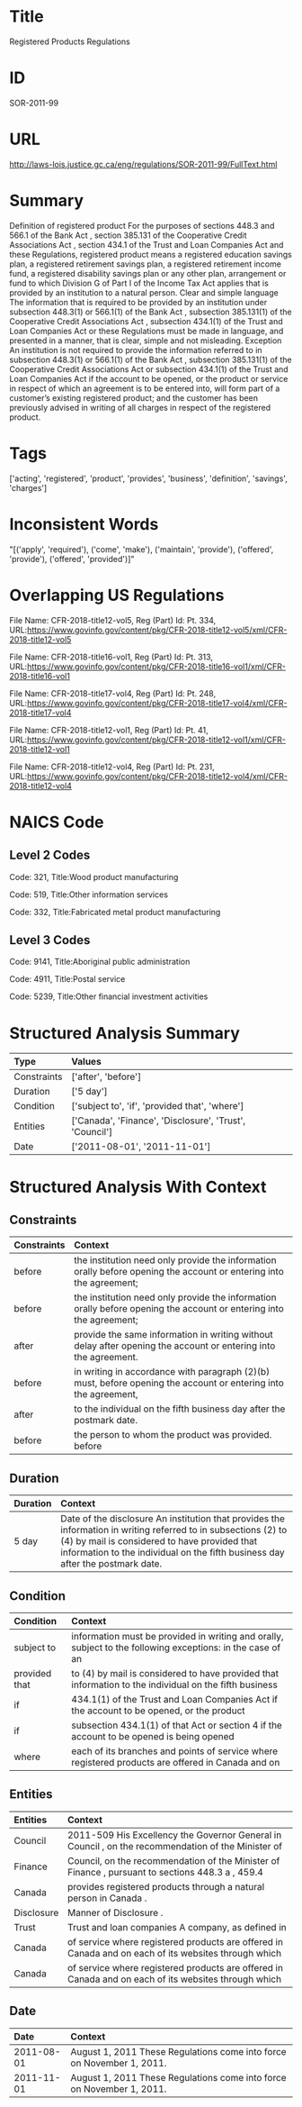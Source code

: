# Title
Registered Products Regulations


# ID
SOR-2011-99

# URL
http://laws-lois.justice.gc.ca/eng/regulations/SOR-2011-99/FullText.html


# Summary
Definition of  registered product For the purposes of sections 448.3 and 566.1 of the  Bank Act , section 385.131 of the  Cooperative Credit Associations Act , section 434.1 of the  Trust and Loan Companies Act  and these Regulations,  registered product  means a registered education savings plan, a registered retirement savings plan, a registered retirement income fund, a registered disability savings plan or any other plan, arrangement or fund to which Division G of Part I of the  Income Tax Act  applies that is provided by an institution to a natural person.
Clear and simple language The information that is required to be provided by an institution under subsection 448.3(1) or 566.1(1) of the  Bank Act , subsection 385.131(1) of the  Cooperative Credit Associations Act , subsection 434.1(1) of the  Trust and Loan Companies Act  or these Regulations must be made in language, and presented in a manner, that is clear, simple and not misleading.
Exception An institution is not required to provide the information referred to in subsection 448.3(1) or 566.1(1) of the  Bank Act , subsection 385.131(1) of the  Cooperative Credit Associations Act  or subsection 434.1(1) of the  Trust and Loan Companies Act  if the account to be opened, or the product or service in respect of which an agreement is to be entered into, will form part of a customer’s existing registered product; and the customer has been previously advised in writing of all charges in respect of the registered product.


# Tags
['acting', 'registered', 'product', 'provides', 'business', 'definition', 'savings', 'charges']


# Inconsistent Words
"[('apply', 'required'), ('come', 'make'), ('maintain', 'provide'), ('offered', 'provide'), ('offered', 'provided')]"


# Overlapping US Regulations
File Name: CFR-2018-title12-vol5, Reg (Part) Id: Pt. 334, URL:https://www.govinfo.gov/content/pkg/CFR-2018-title12-vol5/xml/CFR-2018-title12-vol5

File Name: CFR-2018-title16-vol1, Reg (Part) Id: Pt. 313, URL:https://www.govinfo.gov/content/pkg/CFR-2018-title16-vol1/xml/CFR-2018-title16-vol1

File Name: CFR-2018-title17-vol4, Reg (Part) Id: Pt. 248, URL:https://www.govinfo.gov/content/pkg/CFR-2018-title17-vol4/xml/CFR-2018-title17-vol4

File Name: CFR-2018-title12-vol1, Reg (Part) Id: Pt. 41, URL:https://www.govinfo.gov/content/pkg/CFR-2018-title12-vol1/xml/CFR-2018-title12-vol1

File Name: CFR-2018-title12-vol4, Reg (Part) Id: Pt. 231, URL:https://www.govinfo.gov/content/pkg/CFR-2018-title12-vol4/xml/CFR-2018-title12-vol4




# NAICS Code
## Level 2 Codes
Code: 321, Title:Wood product manufacturing

Code: 519, Title:Other information services

Code: 332, Title:Fabricated metal product manufacturing




## Level 3 Codes
Code: 9141, Title:Aboriginal public administration

Code: 4911, Title:Postal service

Code: 5239, Title:Other financial investment activities







# Structured Analysis Summary
| Type        | Values                                                  |
|:------------|:--------------------------------------------------------|
| Constraints | ['after', 'before']                                     |
| Duration    | ['5 day']                                               |
| Condition   | ['subject to', 'if', 'provided that', 'where']          |
| Entities    | ['Canada', 'Finance', 'Disclosure', 'Trust', 'Council'] |
| Date        | ['2011-08-01', '2011-11-01']                            |


# Structured Analysis With Context
 


## Constraints
| Constraints   | Context                                                                                                             |
|:--------------|:--------------------------------------------------------------------------------------------------------------------|
| before        | the institution need only provide the information orally before opening the account or entering into the agreement; |
| before        | the institution need only provide the information orally before opening the account or entering into the agreement; |
| after         | provide the same information in writing without delay after  opening the account or entering into the agreement.    |
| before        | in writing in accordance with paragraph (2)(b) must, before opening the account or entering into the agreement,     |
| after         | to the individual on the fifth business day after  the postmark date.                                               |
| before        | the person to whom the product was provided. before                                                                 |


## Duration
| Duration   | Context                                                                                                                                                                                                                                           |
|:-----------|:--------------------------------------------------------------------------------------------------------------------------------------------------------------------------------------------------------------------------------------------------|
| 5 day      | Date of the disclosure An institution that provides the information in writing referred to in subsections (2) to (4) by mail is considered to have provided that information to the individual on the fifth business day after the postmark date. |


## Condition
| Condition     | Context                                                                                                    |
|:--------------|:-----------------------------------------------------------------------------------------------------------|
| subject to    | information must be provided in writing and orally, subject to the following exceptions: in the case of an |
| provided that | to (4) by mail is considered to have provided that information to the individual on the fifth business     |
| if            | 434.1(1) of the Trust and Loan Companies Act if the account to be opened, or the product                   |
| if            | subsection 434.1(1) of that Act or section 4 if the account to be opened is being opened                   |
| where         | each of its branches and points of service where registered products are offered in Canada and on          |


## Entities
| Entities   | Context                                                                                              |
|:-----------|:-----------------------------------------------------------------------------------------------------|
| Council    | 2011-509 His Excellency the Governor General in  Council , on the recommendation of the Minister of  |
| Finance    | Council, on the recommendation of the Minister of Finance , pursuant to sections 448.3 a , 459.4     |
| Canada     | provides registered products through a natural person in Canada .                                    |
| Disclosure | Manner of  Disclosure .                                                                              |
| Trust      | Trust and loan companies A company, as defined in                                                    |
| Canada     | of service where registered products are offered in Canada and on each of its websites through which |
| Canada     | of service where registered products are offered in Canada and on each of its websites through which |


## Date
| Date       | Context                                                               |
|:-----------|:----------------------------------------------------------------------|
| 2011-08-01 | August 1, 2011 These Regulations come into force on November 1, 2011. |
| 2011-11-01 | August 1, 2011 These Regulations come into force on November 1, 2011. |


